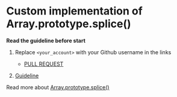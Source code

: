 # Custom implementation of Array.prototype.splice()

**Read the guideline before start**

1. Replace `<your_account>` with your Github username in the links
    - [PULL REQUEST](https://github.com/mate-academy/js_array-method-lastIndexOf/pull/149)

2. [Guideline](https://github.com/mate-academy/js_task-guideline/blob/master/README.md)

Read more about [Array.prototype.splice()](https://developer.mozilla.org/en-US/docs/Web/JavaScript/Reference/Global_Objects/Array/splice)
